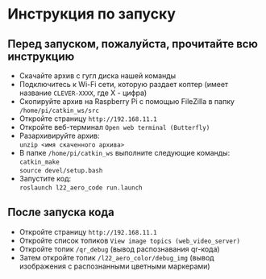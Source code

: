 # Инструкция по запуску
## Перед запуском, пожалуйста, прочитайте всю инструкцию  

- Скачайте архив с гугл диска нашей команды  
- Подключитесь к Wi-Fi сети, которую раздает коптер (имеет название `CLEVER-XXXX`, где X - цифра)  
- Скопируйте архив на Raspberry Pi с помощью FileZilla в папку `/home/pi/catkin_ws/src`  
- Откройте страницу `http://192.168.11.1`  
- Откройте веб-терминал `Open web terminal (Butterfly)` 
- Разархивируйте архив:  
`unzip <имя скаченного архива>`
- В папке `/home/pi/catkin_ws` выполните следующие команды:  
`catkin_make`  
`source devel/setup.bash`  
- Запустите код:  
`roslaunch l22_aero_code run.launch`  

## После запуска кода
- Откройте страницу `http://192.168.11.1`
- Откройте список топиков `View image topics (web_video_server)`
- Откройте топик `/qr_debug` (вывод распознавания qr-кода)  
- Затем откройте топик `/l22_aero_color/debug_img` (вывод изображения с распознанными цветными маркерами)  
